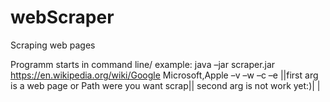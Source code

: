 # webScraper
Scraping web pages

Programm starts in command line/
example:
java –jar scraper.jar https://en.wikipedia.org/wiki/Google Microsoft,Apple –v –w –c –e
 ||first arg is a web page or Path were you want scrap|| second arg is not work yet:)| |
